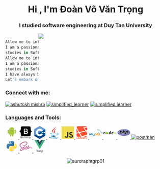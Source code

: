<h1 align="center">Hi , I'm Đoàn Võ Văn Trọng</h1>
<h3 align="center">I studied software engineering at Duy Tan University</h3>
<img align="right"
    src="https://scontent.fdad2-1.fna.fbcdn.net/v/t1.6435-9/187742027_836318443963866_1730511113859453503_n.jpg?_nc_cat=101&ccb=1-7&_nc_sid=7a1959&_nc_eui2=AeHCVgofM-CPqXns4OsFY1P2GbZc1Zhea2kZtlzVmF5raewCLXo-pEjkgaTkCoEgTvFL_TMcnuvOB1Rw-zx7duJ6&_nc_ohc=QkqQEHLCBd0AX-Xfs36&_nc_ht=scontent.fdad2-1.fna&oh=00_AfAW96i2ItPlLHan52TcrEQSzpmRrOyKAJUxAXHqPzHXug&oe=65826E1F"
    width="400">


```js

Allow me to introduce myself. My name is Đoàn Võ Văn Trọng.
I am a passionate web developer currently pursuing my
studies in Software Engineering at Duy Tan University.
Allow me to introduce myself. My name is Đoàn Võ Văn Trọng.
I am a passionate web developer currently pursuing my
studies in Software Engineering at Duy Tan University.
I have always been a sociable and outgoing individual, cherishing the connections
Let's embark on an inspiring journey together!
```
<h3 align="left">Connect with me:</h3>
<p align="left">
<a href="[https://linkedin.com/in/ashutosh mishra](https://www.linkedin.com/jobs/)" target="blank"><img align="center" src="https://raw.githubusercontent.com/rahuldkjain/github-profile-readme-generator/master/src/images/icons/Social/linked-in-alt.svg" alt="ashutosh mishra" height="30" width="40" /></a>
<a href="https://instagram.com/simplified_learner" target="blank"><img align="center" src="https://raw.githubusercontent.com/rahuldkjain/github-profile-readme-generator/master/src/images/icons/Social/instagram.svg" alt="simplified_learner" height="30" width="40" /></a>
<a href="https://www.youtube.com/c/simplified learner" target="blank"><img align="center" src="https://raw.githubusercontent.com/rahuldkjain/github-profile-readme-generator/master/src/images/icons/Social/youtube.svg" alt="simplified learner" height="30" width="40" /></a>

</p>
<h3 align="left">Languages and Tools:</h3>
<p align="left"> <a href="https://developer.android.com" target="_blank" rel="noreferrer"> <img src="https://raw.githubusercontent.com/devicons/devicon/master/icons/android/android-original-wordmark.svg" alt="android" width="40" height="40"/> </a> <a href="https://getbootstrap.com" target="_blank" rel="noreferrer"> <img src="https://raw.githubusercontent.com/devicons/devicon/master/icons/bootstrap/bootstrap-plain-wordmark.svg" alt="bootstrap" width="40" height="40"/> </a> <a href="https://www.w3schools.com/cpp/" target="_blank" rel="noreferrer"> <img src="https://raw.githubusercontent.com/devicons/devicon/master/icons/cplusplus/cplusplus-original.svg" alt="cplusplus" width="40" height="40"/> </a> <a href="https://www.java.com" target="_blank" rel="noreferrer"> <img src="https://raw.githubusercontent.com/devicons/devicon/master/icons/java/java-original.svg" alt="java" width="40" height="40"/> </a> <a href="https://developer.mozilla.org/en-US/docs/Web/JavaScript" target="_blank" rel="noreferrer"> <img src="https://raw.githubusercontent.com/devicons/devicon/master/icons/javascript/javascript-original.svg" alt="javascript" width="40" height="40"/> </a> <a href="https://laravel.com/" target="_blank" rel="noreferrer"> <img src="https://raw.githubusercontent.com/devicons/devicon/master/icons/laravel/laravel-plain-wordmark.svg" alt="laravel" width="40" height="40"/> </a> <a href="https://www.mysql.com/" target="_blank" rel="noreferrer"> <img src="https://raw.githubusercontent.com/devicons/devicon/master/icons/mysql/mysql-original-wordmark.svg" alt="mysql" width="40" height="40"/> </a> <a href="https://nodejs.org" target="_blank" rel="noreferrer"> <img src="https://raw.githubusercontent.com/devicons/devicon/master/icons/nodejs/nodejs-original-wordmark.svg" alt="nodejs" width="40" height="40"/> </a> <a href="https://www.php.net" target="_blank" rel="noreferrer"> <img src="https://raw.githubusercontent.com/devicons/devicon/master/icons/php/php-original.svg" alt="php" width="40" height="40"/> </a> <a href="https://postman.com" target="_blank" rel="noreferrer"> <img src="https://www.vectorlogo.zone/logos/getpostman/getpostman-icon.svg" alt="postman" width="40" height="40"/> </a> <a href="https://www.python.org" target="_blank" rel="noreferrer"> <img src="https://raw.githubusercontent.com/devicons/devicon/master/icons/python/python-original.svg" alt="python" width="40" height="40"/> </a> <a href="https://sass-lang.com" target="_blank" rel="noreferrer"> <img src="https://raw.githubusercontent.com/devicons/devicon/master/icons/sass/sass-original.svg" alt="sass" width="40" height="40"/> </a> <a href="https://vuejs.org/" target="_blank" rel="noreferrer"> <img src="https://raw.githubusercontent.com/devicons/devicon/master/icons/vuejs/vuejs-original-wordmark.svg" alt="vuejs" width="40" height="40"/> </a> </p>
<p align="center"><img align="center"
        src="https://github-readme-stats.vercel.app/api/top-langs?username=auroraphtgrp01&show_icons=true&locale=en&layout=compact"
        alt="auroraphtgrp01" /></p>
